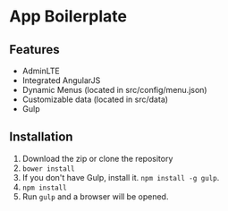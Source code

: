 # App Boilerplate

## Features

- AdminLTE
- Integrated AngularJS
- Dynamic Menus (located in src/config/menu.json)
- Customizable data (located in src/data)
- Gulp

## Installation

1. Download the zip or clone the repository
2. ````bower install````
3. If you don't have Gulp, install it. ````npm install -g gulp````.
4. ````npm install````
5. Run ````gulp```` and a browser will be opened.
